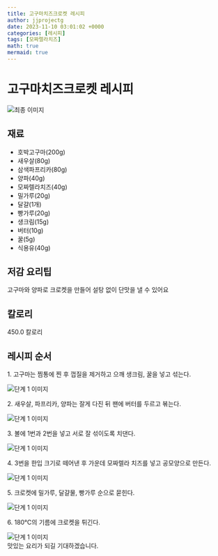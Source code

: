```yaml
---
title: 고구마치즈크로켓 레시피
author: jjprojectg
date: 2023-11-10 03:01:02 +0000
categories: [레시피]
tags: [모짜렐라치즈]
math: true
mermaid: true
---
```

<meta name="og:type" content="website" />
<meta charset="UTF-8">
<div class="header">
<h1>고구마치즈크로켓 레시피</h1>
</div>

<div class="container my-4">
<div class="row">
<div class="col-12 col-md-6">
<div class="recipe-image">
<img src="http://www.foodsafetykorea.go.kr/uploadimg/cook/10_01119_2.png" class="step-image" alt="최종 이미지">
</div>
</div>
<div class="col-12 col-md-6">
<div class="ingredients">
<h2>재료</h2>
<ul class='card'>
<li> 호박고구마(200g) </li>
<li>  새우살(80g) </li>
<li> 삼색파프리카(80g) </li>
<li>  양파(40g) </li>
<li> 모짜렐라치즈(40g) </li>
<li>  밀가루(20g) </li>
<li> 달걀(1개) </li>
<li>  빵가루(20g) </li>
<li>  생크림(15g) </li>
<li> 버터(10g) </li>
<li>  꿀(5g) </li>
<li>  식용유(40g) </li>

</ul>
</div>
</div>
<div class="col-12 col-md-6">
<div class="ingredients">
<h2>저감 요리팁</h2>
<div class='card'> 
<p >
고구마와 양파로 크로켓을 만들어 설탕 없이 단맛을 낼 수 있어요
</p>
</div>
</div>
<div class="ingredients">
<h2>칼로리</h2>
<div class='card'> 
<p>
450.0 칼로리
</p>
</div>
</div>
</div>
</div>

<h2 class="my-4">레시피 순서</h2>
<div class="card recipe-card">
<div class="card-body recipe-stesp">
<p class="card-text step-description">1. 고구마는 찜통에 찐 후 껍질을 제거하고 으깨 생크림, 꿀을 넣고 섞는다.</p>
<img src="http://www.foodsafetykorea.go.kr/uploadimg/cook/20_01119_1.JPG" alt="단계 1 이미지" class="step-image">
</div>
</div>

<div class="card recipe-card">
<div class="card-body recipe-stesp">
<p class="card-text step-description">2. 새우살, 파프리카, 양파는 잘게 다진 뒤 팬에 버터를 두르고 볶는다.</p>
<img src="http://www.foodsafetykorea.go.kr/uploadimg/cook/20_01119_2.JPG" alt="단계 1 이미지" class="step-image">
</div>
</div>

<div class="card recipe-card">
<div class="card-body recipe-stesp">
<p class="card-text step-description">3. 볼에 1번과 2번을 넣고 서로 잘 섞이도록 치댄다.</p>
<img src="http://www.foodsafetykorea.go.kr/uploadimg/cook/20_01119_3.JPG" alt="단계 1 이미지" class="step-image">
</div>
</div>

<div class="card recipe-card">
<div class="card-body recipe-stesp">
<p class="card-text step-description">4. 3번을 한입 크기로 떼어낸 후 가운데 모짜렐라 치즈를 넣고 공모양으로 만든다.</p>
<img src="http://www.foodsafetykorea.go.kr/uploadimg/cook/20_01119_4.JPG" alt="단계 1 이미지" class="step-image">
</div>
</div>

<div class="card recipe-card">
<div class="card-body recipe-stesp">
<p class="card-text step-description">5. 크로켓에 밀가루, 달걀물, 빵가루 순으로 묻힌다.</p>
<img src="http://www.foodsafetykorea.go.kr/uploadimg/cook/20_01119_5.JPG" alt="단계 1 이미지" class="step-image">
</div>
</div>

<div class="card recipe-card">
<div class="card-body recipe-stesp">
<p class="card-text step-description">6. 180℃의 기름에 크로켓을 튀긴다.</p>
<img src="http://www.foodsafetykorea.go.kr/uploadimg/cook/20_01119_6.JPG" alt="단계 1 이미지" class="step-image">
</div>
</div>


</div>
맛있는 요리가 되길 기대하겠습니다.
